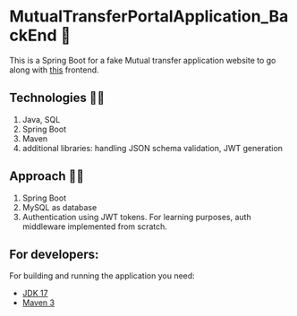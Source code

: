 # MutualTransferPortalApplication_BackEnd :blossom:

This is a Spring Boot for a fake Mutual transfer application website to go along with [this](https://github.com/RuchithaVirashan/MutualTransferPortalApplication_FrontEnd) frontend.

## Technologies :man_scientist:

1. Java, SQL
2. Spring Boot
3. Maven
4. additional libraries: handling JSON schema validation, JWT generation

## Approach :man_student:
1. Spring Boot
2. MySQL as database
3. Authentication using JWT tokens. For learning purposes, auth middleware implemented from scratch.

## For developers:

For building and running the application you need:

- [JDK 17](http://www.oracle.com/technetwork/java/javase/downloads/jdk8-downloads-2133151.html)
- [Maven 3](https://maven.apache.org)
